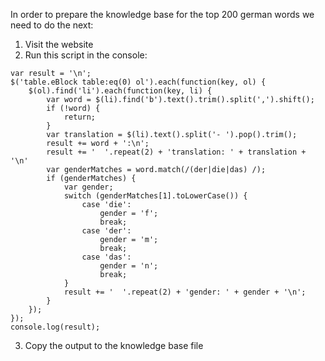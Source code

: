 In order to prepare the knowledge base for the top 200 german words we need to do the next:
1. Visit the website
2. Run this script in the console:
```
var result = '\n';
$('table.eBlock table:eq(0) ol').each(function(key, ol) {
    $(ol).find('li').each(function(key, li) {
        var word = $(li).find('b').text().trim().split(',').shift();
        if (!word) {
            return;
        }
        var translation = $(li).text().split('- ').pop().trim();
        result += word + ':\n';
        result += '  '.repeat(2) + 'translation: ' + translation + '\n'
        var genderMatches = word.match(/(der|die|das) /);
        if (genderMatches) {
            var gender;
            switch (genderMatches[1].toLowerCase()) {
                case 'die':
                    gender = 'f';
                    break;
                case 'der':
                    gender = 'm';
                    break;
                case 'das':
                    gender = 'n';
                    break;
            }
            result += '  '.repeat(2) + 'gender: ' + gender + '\n';
        }
    });
});
console.log(result);
```
3. Copy the output to the knowledge base file